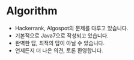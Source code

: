 # Algorithm



* Hackerrank, Algospot의 문제를 다루고 있습니다.
* 기본적으로 Java7으로 작성되고 있습니다. 
* 완벽한 답, 최적의 답이 아닐 수 있습니다. 
* 언제든지 더 나은 의견, 토론 환영합니다.

